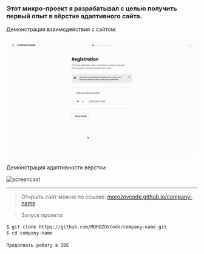 ### Этот микро-проект я разрабатывал с целью получить первый опыт в вёрстке адаптивного сайта.

Демонстрация взаимодействия с сайтом:

![screencast](https://github.com/MOROZOVcode/company-name/blob/main/forReadme/CN1.gif)

Демонстрация адаптивности верстки:

![screencast](https://github.com/MOROZOVcode/company-name/blob/main/forReadme/CN2.gif)

---

> Открыть сайт можно по ссылке: [morozovcode.github.io/company-name](https://morozovcode.github.io/company-name/)

> Запуск проекта:

```
$ git clone https://github.com/MOROZOVcode/company-name.git
$ cd company-name

Продолжать работу в IDE
```
